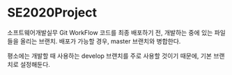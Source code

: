# SE2020Project
소프트웨어개발실무 Git WorkFlow
코드를 최종 배포하기 전, 개발하는 중에 있는 파일들을 올리는 브랜치. 배포가 가능할 경우, master 브랜치와 병합한다.

평소에는 개발할 때 사용하는 develop 브랜치를 주로 사용할 것이기 때문에, 기본 브랜치로 설정해둔다.
